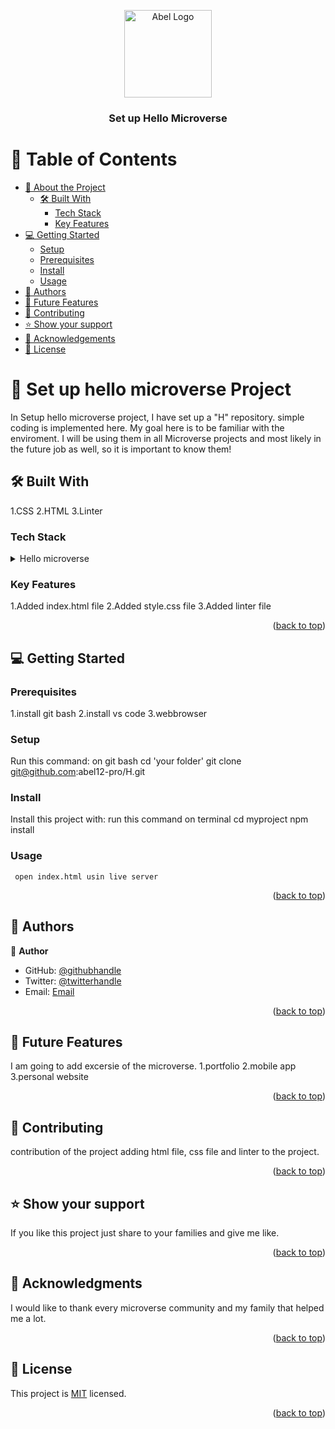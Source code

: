 <a name="readme-top"></a>

<div align="center">
  <img src="#" alt="Abel Logo" width="140"  height="auto" />
  <br/>

  <h3><b>Set up Hello Microverse </b></h3>

</div>


# 📗 Table of Contents

- [📖 About the Project](#about-project)
  - [🛠 Built With](#built-with)
    - [Tech Stack](#tech-stack)
    - [Key Features](#key-features)
- [💻 Getting Started](#getting-started)
  - [Setup](#setup)
  - [Prerequisites](#prerequisites)
  - [Install](#install)
  - [Usage](#usage)
- [👥 Authors](#authors)
- [🔭 Future Features](#future-features)
- [🤝 Contributing](#contributing)
- [⭐️ Show your support](#support)
- [🙏 Acknowledgements](#acknowledgements)
- [📝 License](#license)

# 📖 Set up hello microverse Project <a name="about-project"></a>

In Setup hello microverse  project, I have set up a "H" repository. simple coding is implemented here. My goal here is to be familiar with the enviroment. I will be using them in all Microverse projects and most likely in the  future job as well, so it is important to know them!

## 🛠 Built With <a name="built-with"></a>
1.CSS
2.HTML
3.Linter

### Tech Stack <a name="tech-stack"></a>
<details>
  <summary>Hello microverse</summary>
  <ul>
    <li><a href="https://style.css/">style.css</a></li>
    <li><a href="https://index.html/">index.html </a></li>
  </ul>
</details>

### Key Features <a name="key-features"></a>

1.Added  index.html file 
2.Added style.css file 
3.Added linter file

<p align="right">(<a href="#readme-top">back to top</a>)</p>

## 💻 Getting Started <a name="getting-started"></a>

### Prerequisites

1.install git bash
2.install vs code
3.webbrowser 

### Setup
Run this command:
on git bash
cd 'your folder'
git clone git@github.com:abel12-pro/H.git

### Install

Install this project with:
run this command on terminal
           cd myproject
           npm install
### Usage
     open index.html usin live server 
<p align="right">(<a href="#readme-top">back to top</a>)</p>

## 👥 Authors <a name="authors"></a>

👤 **Author**

- GitHub: [@githubhandle](https://github.com/abel12-pro)
- Twitter: [@twitterhandle](https://twitter.com/@abelfikre21)
- Email: [Email](abelu2013@gmail.com)

<p align="right">(<a href="#readme-top">back to top</a>)</p>

## 🔭 Future Features <a name="future-features"></a>
I am going to add excersie of the microverse.
      1.portfolio
      2.mobile app
      3.personal website

<p align="right">(<a href="#readme-top">back to top</a>)</p>

## 🤝 Contributing <a name="contributing"></a>
contribution of the project adding html file, css file and linter to the project.
<p align="right">(<a href="#readme-top">back to top</a>)</p>

## ⭐️ Show your support <a name="support"></a>

If you like this project just share to your families and give me like.

<p align="right">(<a href="#readme-top">back to top</a>)</p>

## 🙏 Acknowledgments <a name="acknowledgements"></a>

I would like to thank every microverse community and my family that helped me a lot.

<p align="right">(<a href="#readme-top">back to top</a>)</p>

## 📝 License <a name="license"></a>

This project is [MIT](./LICENSE) licensed.

<p align="right">(<a href="#readme-top">back to top</a>)</p>
